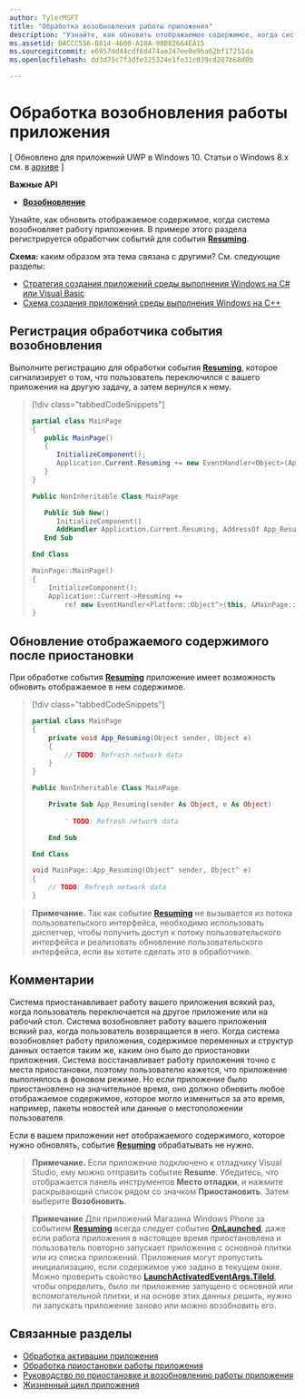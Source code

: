 ```yaml
---
author: TylerMSFT
title: "Обработка возобновления работы приложения"
description: "Узнайте, как обновить отображаемое содержимое, когда система возобновляет работу приложения."
ms.assetid: DACCC556-B814-4600-A10A-90B82664EA15
ms.sourcegitcommit: e6957dd44cdf6d474ae247ee0e9ba62bf17251da
ms.openlocfilehash: dd3d75c7f3dfe325324e1fe31c039cd207b68d0b

---
```


# Обработка возобновления работы приложения


\[ Обновлено для приложений UWP в Windows 10. Статьи о Windows 8.x см. в [архиве](http://go.microsoft.com/fwlink/p/?linkid=619132) \]


**Важные API**

-   [**Возобновление**](https://msdn.microsoft.com/library/windows/apps/br242339)

Узнайте, как обновить отображаемое содержимое, когда система возобновляет работу приложения. В примере этого раздела регистрируется обработчик событий для события [**Resuming**](https://msdn.microsoft.com/library/windows/apps/br242339).

**Схема:** каким образом эта тема связана с другими? См. следующие разделы:

-   [Стратегия создания приложений среды выполнения Windows на C# или Visual Basic](https://msdn.microsoft.com/library/windows/apps/br229583)
-   [Схема создания приложений среды выполнения Windows на C++](https://msdn.microsoft.com/library/windows/apps/hh700360)

## Регистрация обработчика события возобновления

Выполните регистрацию для обработки события [**Resuming**](https://msdn.microsoft.com/library/windows/apps/br242339), которое сигнализирует о том, что пользователь переключился с вашего приложения на другую задачу, а затем вернулся к нему.

> [!div class="tabbedCodeSnippets"]
> ```cs
> partial class MainPage
> {
>    public MainPage()
>    {
>       InitializeComponent();
>       Application.Current.Resuming += new EventHandler<Object>(App_Resuming);
>    }
> }
> ```
> ```vb
> Public NonInheritable Class MainPage
>
>    Public Sub New()
>       InitializeComponent()
>       AddHandler Application.Current.Resuming, AddressOf App_Resuming
>    End Sub
>
> End Class
> ```
> ```cpp
> MainPage::MainPage()
> {
>     InitializeComponent();
>     Application::Current->Resuming +=
>         ref new EventHandler<Platform::Object^>(this, &MainPage::App_Resuming);
> }
> ```

## Обновление отображаемого содержимого после приостановки

При обработке события [**Resuming**](https://msdn.microsoft.com/library/windows/apps/br242339) приложение имеет возможность обновить отображаемое в нем содержимое.

> [!div class="tabbedCodeSnippets"]
> ```cs
> partial class MainPage
> {
>     private void App_Resuming(Object sender, Object e)
>     {
>         // TODO: Refresh network data
>     }
> }
> ```
> ```vb
> Public NonInheritable Class MainPage
>
>     Private Sub App_Resuming(sender As Object, e As Object)
>  
>         ' TODO: Refresh network data
>
>     End Sub
>
> End Class
> ```
> ```cpp
> void MainPage::App_Resuming(Object^ sender, Object^ e)
> {
>     // TODO: Refresh network data
> }
> ```

> **Примечание.** Так как событие [**Resuming**](https://msdn.microsoft.com/library/windows/apps/br242339) не вызывается из потока пользовательского интерфейса, необходимо использовать диспетчер, чтобы получить доступ к потоку пользовательского интерфейса и реализовать обновление пользовательского интерфейса, если вы хотите сделать это в обработчике.

## Комментарии


Система приостанавливает работу вашего приложения всякий раз, когда пользователь переключается на другое приложение или на рабочий стол. Система возобновляет работу вашего приложения всякий раз, когда пользователь возвращается в него. Когда система возобновляет работу приложения, содержимое переменных и структур данных остается таким же, каким оно было до приостановки приложения. Система восстанавливает работу приложения точно с места приостановки, поэтому пользователю кажется, что приложение выполнялось в фоновом режиме. Но если приложение было приостановлено на значительное время, оно должно обновить любое отображаемое содержимое, которое могло измениться за это время, например, пакеты новостей или данные о местоположении пользователя.

Если в вашем приложении нет отображаемого содержимого, которое нужно обновлять, событие [**Resuming**](https://msdn.microsoft.com/library/windows/apps/br242339) обрабатывать не нужно.

> **Примечание.** Если приложение подключено к отладчику Visual Studio, ему можно отправить событие **Resume**. Убедитесь, что отображается панель инструментов **Место отладки**, и нажмите раскрывающий список рядом со значком **Приостановить**. Затем выберите **Возобновить**.

> **Примечание** Для приложений Магазина Windows Phone за событием [**Resuming**](https://msdn.microsoft.com/library/windows/apps/br242339) всегда следует событие [**OnLaunched**](https://msdn.microsoft.com/library/windows/apps/br242335), даже если работа приложения в настоящее время приостановлена и пользователь повторно запускает приложение с основной плитки или из списка приложений. Приложения могут пропустить инициализацию, если содержимое уже задано в текущем окне. Можно проверить свойство [**LaunchActivatedEventArgs.TileId**](https://msdn.microsoft.com/library/windows/apps/br224736), чтобы определить, было ли приложение запущено с основной или вспомогательной плитки, и на основе этих данных решить, нужно ли запускать приложение заново или можно возобновить его.

## Связанные разделы

* [Обработка активации приложения](activate-an-app.md)
* [Обработка приостановки работы приложения](suspend-an-app.md)
* [Руководство по приостановке и возобновлению работы приложения](https://msdn.microsoft.com/library/windows/apps/hh465088)
* [Жизненный цикл приложения](app-lifecycle.md)



<!--HONumber=Jun16_HO4-->


